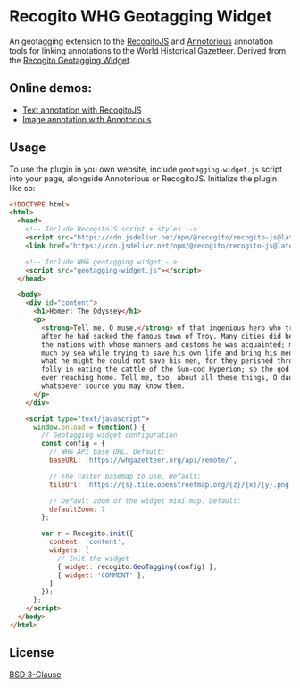 # Recogito WHG Geotagging Widget

An geotagging extension to the [RecogitoJS](https://github.com/recogito/recogito-js) and [Annotorious](https://annotorious.com) annotation tools for linking annotations to the World Historical Gazetteer. Derived from the [Recogito Geotagging Widget](https://github.com/recogito/geotagging-widget).

## Online demos:

- [Text annotation with RecogitoJS](https://worldhistoricalgazetteer.github.io/recogito-whg-widget/)
- [Image annotation with Annotorious](https://worldhistoricalgazetteer.github.io/recogito-whg-widget/annotorious.html)

## Usage

To use the plugin in you own website, include `geotagging-widget.js` script into your page, alongside Annotorious or RecogitoJS. Initialize the plugin like so:

```html
<!DOCTYPE html>
<html>
  <head>
    <!-- Include RecogitoJS script + styles -->
    <script src="https://cdn.jsdelivr.net/npm/@recogito/recogito-js@latest/dist/recogito.min.js"></script>
    <link href="https://cdn.jsdelivr.net/npm/@recogito/recogito-js@latest/dist/recogito.min.css" rel="stylesheet">

    <!-- Include WHG geotagging widget -->
    <script src="geotagging-widget.js"></script>
  </head>

  <body>
    <div id="content">
      <h1>Homer: The Odyssey</h1>
      <p>
        <strong>Tell me, O muse,</strong> of that ingenious hero who travelled far and wide 
        after he had sacked the famous town of Troy. Many cities did he visit, and many were 
        the nations with whose manners and customs he was acquainted; moreover he suffered 
        much by sea while trying to save his own life and bring his men safely home; but do 
        what he might he could not save his men, for they perished through their own sheer 
        folly in eating the cattle of the Sun-god Hyperion; so the god prevented them from 
        ever reaching home. Tell me, too, about all these things, O daughter of Jove, from 
        whatsoever source you may know them.
      </p>
    </div>

    <script type="text/javascript">
      window.onload = function() {
        // Geotagging widget configuration
        const config = {
          // WHG API base URL. Default:
          baseURL: 'https://whgazetteer.org/api/remote/',

          // The raster basemap to use. Default:
          tileUrl: 'https://{s}.tile.openstreetmap.org/{z}/{x}/{y}.png',

          // Default zoom of the widget mini-map. Default:
          defaultZoom: 7
        };

        var r = Recogito.init({
          content: 'content',
      	  widgets: [
            // Init the widget
            { widget: recogito.GeoTagging(config) },
            { widget: 'COMMENT' },
          ]
        });
      };
    </script>
  </body>
</html>
```

## License

[BSD 3-Clause](https://github.com/recogito/geotagging-widget/blob/main/LICENSE)